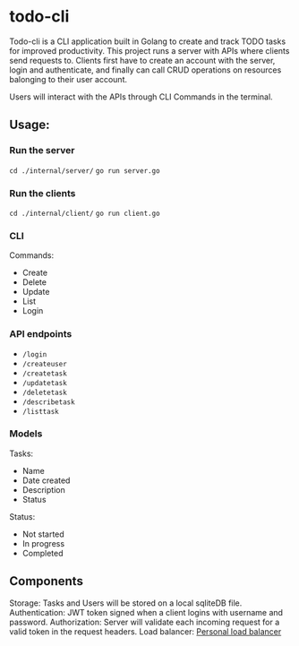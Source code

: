 # todo-cli

Todo-cli is a CLI application built in Golang to create and track TODO tasks for improved productivity.
This project runs a server with APIs where clients send requests to. Clients first have to create an account with the server, login and authenticate, and finally can call CRUD operations on resources balonging to their user account.

Users will interact with the APIs through CLI Commands in the terminal. 

## Usage:
### Run the server
`cd ./internal/server/`
`go run server.go`

### Run the clients
`cd ./internal/client/`
`go run client.go`

### CLI 
Commands:
- Create 
- Delete
- Update
- List
- Login

### API endpoints
- `/login` 
- `/createuser` 
- `/createtask` 
- `/updatetask` 
- `/deletetask` 
- `/describetask`
- `/listtask`

### Models
Tasks:
- Name
- Date created
- Description
- Status

Status:
- Not started
- In progress
- Completed

## Components
Storage: Tasks and Users will be stored on a local sqliteDB file.
Authentication: JWT token signed when a client logins with username and password.
Authorization: Server will validate each incoming request for a valid token in the request headers.
Load balancer: [Personal load balancer]()

